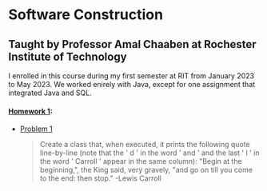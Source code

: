 # Software Construction

## Taught by Professor Amal Chaaben at Rochester Institute of Technology

I enrolled in this course during my first semester at RIT from January 2023 to May 2023. We worked enirely with Java, except for one assignment that integrated Java and SQL.

#### [Homework 1](homework01-Gracetexana):  

- [Problem 1](homework01-Gracetexana/Carroll.java)  
  >Create a class that, when executed, it prints the following quote line-by-line (note that the ' d ' in the
word ' and ' and the last ' l ' in the word ' Carroll ' appear in the same column):
  >"Begin at the
  >beginning,", the King
  >said, very gravely, "and
  >go on till you come to
  >the end: then stop."
  >          -Lewis Carroll

